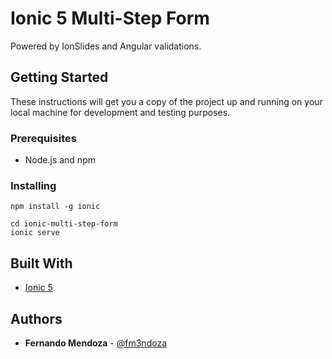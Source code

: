 # Ionic 5 Multi-Step Form

Powered by IonSlides and Angular validations.

## Getting Started

These instructions will get you a copy of the project up and running on your local machine for development and testing purposes.

### Prerequisites

* Node.js and npm

### Installing

```
npm install -g ionic
```

```
cd ionic-multi-step-form
ionic serve
```

## Built With

* [Ionic 5](https://ionicframework.com/)

## Authors

* **Fernando Mendoza** - [@fm3ndoza](https://twitter.com/fm3ndoza)